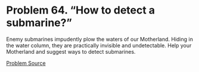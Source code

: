 # Problem 64. “How to detect a submarine?”

Enemy submarines impudently plow the waters of our Motherland. Hiding in the water column, they are practically invisible and undetectable. Help your Motherland and suggest ways to detect submarines.

[Problem Source](https://www.trizland.ru/tasks/1264/)